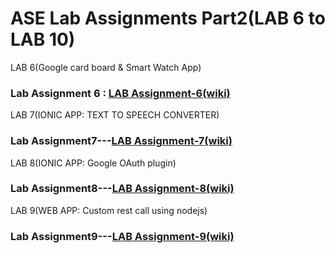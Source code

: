 # ASE Lab Assignments Part2(LAB 6 to LAB 10)
LAB 6(Google card board &amp; Smart Watch App)
### Lab Assignment 6 : [LAB Assignment-6(wiki)](https://github.com/ROHITHKUMARN/ASE-Lab-Assignments/wiki/Lab-Assignment-6(Smart-Watch-App&-Google-Card-Board))
LAB 7(IONIC APP: TEXT TO SPEECH CONVERTER)
### Lab Assignment7---[LAB Assignment-7(wiki)](https://github.com/ROHITHKUMARN/ASE_Assignments--Part2/wiki/Lab-Assignment-7(IONIC-APPLICATION_TEXT-TO-SPEECH-CONVERTER))
LAB 8(IONIC APP: Google OAuth plugin)
### Lab Assignment8---[LAB Assignment-8(wiki)](https://github.com/ROHITHKUMARN/ASE_Assignments--Part2/wiki/Lab-Assignment-8(IONIC-PLUGIN))
LAB 9(WEB APP: Custom rest call using nodejs)
### Lab Assignment9---[LAB Assignment-9(wiki)](https://github.com/ROHITHKUMARN/ASE_Assignments--Part2/wiki/Lab--Assignment9(MEAN-stack-devapp))
